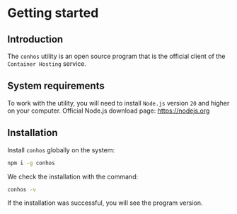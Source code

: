 # Getting started

## Introduction

The `conhos` utility is an open source program that is the official client of the `Container Hosting` service.

## System requirements

To work with the utility, you will need to install `Node.js` version `20` and higher on your computer. Official Node.js download page: https://nodejs.org

## Installation

Install `conhos` globally on the system:

```sh
npm i -g conhos
```

We check the installation with the command:

```sh
conhos -v
```

If the installation was successful, you will see the program version.
